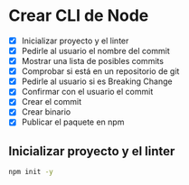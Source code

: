 # Crear CLI de Node

- [x] Inicializar proyecto y el linter
- [x] Pedirle al usuario el nombre del commit
- [x] Mostrar una lista de posibles commits
- [x] Comprobar si está en un repositorio de git
- [x] Pedirle al usuario si es Breaking Change
- [x] Confirmar con el usuario el commit
- [x] Crear el commit
- [x] Crear binario
- [x] Publicar el paquete en npm

## Inicializar proyecto y el linter

```bash
npm init -y
```
